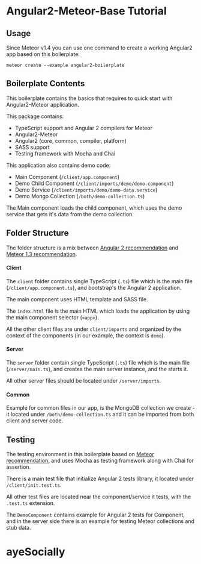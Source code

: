# Angular2-Meteor-Base Tutorial

## Usage

Since Meteor v1.4 you can use one command to create a working Angular2 app based on this boilerplate:

```
meteor create --example angular2-boilerplate
```

## Boilerplate Contents

This boilerplate contains the basics that requires to quick start with Angular2-Meteor application.

This package contains:

- TypeScript support and Angular 2 compilers for Meteor
- Angular2-Meteor
- Angular2 (core, common, compiler, platform)
- SASS support
- Testing framework with Mocha and Chai

This application also contains demo code:

- Main Component (`/client/app.component`)
- Demo Child Component (`/client/imports/demo/demo.component`)
- Demo Service (`/client/imports/demo/demo-data.service`)
- Demo Mongo Collection (`/both/demo-collection.ts`)

The Main component loads the child component, which uses the demo service that gets it's data from the demo collection.

## Folder Structure

The folder structure is a mix between [Angular 2 recommendation](https://johnpapa.net/angular-2-styles/) and [Meteor 1.3 recommendation](https://guide.meteor.com/structure.html).

#### Client

The `client` folder contains single TypeScript (`.ts`) file which is the main file (`/client/app.component.ts`), and bootstrap's the Angular 2 application.

The main component uses HTML template and SASS file.

The `index.html` file is the main HTML which loads the application by using the main component selector (`<app>`).

All the other client files are under `client/imports` and organized by the context of the components (in our example, the context is `demo`).


#### Server

The `server` folder contain single TypeScript (`.ts`) file which is the main file (`/server/main.ts`), and creates the main server instance, and the starts it.

All other server files should be located under `/server/imports`.

#### Common

Example for common files in our app, is the MongoDB collection we create - it located under `/both/demo-collection.ts` and it can be imported from both client and server code.

## Testing

The testing environment in this boilerplate based on [Meteor recommendation](https://guide.meteor.com/testing.html), and uses Mocha as testing framework along with Chai for assertion.

There is a main test file that initialize Angular 2 tests library, it located under `/client/init.test.ts`.

All other test files are located near the component/service it tests, with the `.test.ts` extension.

The `DemoComponent` contains example for Angular 2 tests for Component, and in the server side there is an example for testing Meteor collections and stub data.
# ayeSocially
